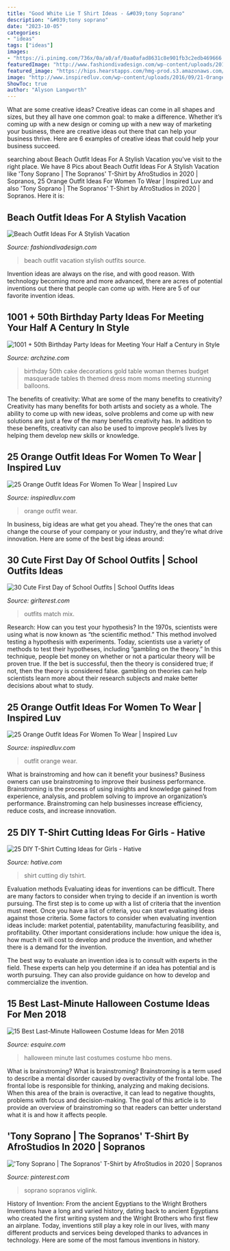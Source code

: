 ```yaml
---
title: "Good White Lie T Shirt Ideas - &#039;tony Soprano"
description: "&#039;tony soprano"
date: "2023-10-05"
categories:
- "ideas"
tags: ["ideas"]
images:
- "https://i.pinimg.com/736x/0a/a0/af/0aa0afad8631c8e901fb3c2edb469666.jpg"
featuredImage: "http://www.fashiondivadesign.com/wp-content/uploads/2018/07/beach-outfits-.jpg"
featured_image: "https://hips.hearstapps.com/hmg-prod.s3.amazonaws.com/images/barry-hbo-1539794022.jpg?crop=1xw:1xh;center,top&amp;resize=480:*"
image: "http://www.inspiredluv.com/wp-content/uploads/2016/09/21-Orange-outfit-ideas-For-Women.jpg"
ShowToc: true
author: "Alyson Langworth"
---
```



What are some creative ideas?
Creative ideas can come in all shapes and sizes, but they all have one common goal: to make a difference. Whether it’s coming up with a new design or coming up with a new way of marketing your business, there are creative ideas out there that can help your business thrive. Here are 6 examples of creative ideas that could help your business succeed.

	

		
searching about Beach Outfit Ideas For A Stylish Vacation you've visit to the right place. We have 8 Pics about Beach Outfit Ideas For A Stylish Vacation like &#039;Tony Soprano | The Sopranos&#039; T-Shirt by AfroStudios in 2020 | Sopranos, 25 Orange Outfit Ideas For Women To Wear | Inspired Luv and also &#039;Tony Soprano | The Sopranos&#039; T-Shirt by AfroStudios in 2020 | Sopranos. Here it is:
		
    
## Beach Outfit Ideas For A Stylish Vacation

<img loading=lazy src="http://www.fashiondivadesign.com/wp-content/uploads/2018/07/beach-outfits-.jpg" onerror="this.onerror=null;this.src='https://tse3.mm.bing.net/th?id=OIP.SponVTM-5qEegOq5btrQ2AHaJP&amp;pid=15.1';" alt="Beach Outfit Ideas For A Stylish Vacation">

_Source: fashiondivadesign.com_

>beach outfit vacation stylish outfits source. 

	

Invention ideas are always on the rise, and with good reason. With technology becoming more and more advanced, there are acres of potential inventions out there that people can come up with. Here are 5 of our favorite invention ideas.

    
## 1001 + 50th Birthday Party Ideas For Meeting Your Half A Century In Style

<img loading=lazy src="http://archzine.com/wp-content/uploads/2018/10/smiling-blonde-woman-in-a-black-off-the-shoulder-dress-standing-next-to-a-table-with-a-black-and-white-cake-and-multiple-50-th-birthday-themed-decorations.jpg" onerror="this.onerror=null;this.src='https://tse3.mm.bing.net/th?id=OIP.6OBbFFvYft3IemGfvHKrkwHaE8&amp;pid=15.1';" alt="1001 + 50th Birthday Party Ideas for Meeting Your Half a Century in Style">

_Source: archzine.com_

>birthday 50th cake decorations gold table woman themes budget masquerade tables th themed dress mom moms meeting stunning balloons. 

	

The benefits of creativity: What are some of the many benefits to creativity?
Creativity has many benefits for both artists and society as a whole. The ability to come up with new ideas, solve problems and come up with new solutions are just a few of the many benefits creativity has. In addition to these benefits, creativity can also be used to improve people’s lives by helping them develop new skills or knowledge.

    
## 25 Orange Outfit Ideas For Women To Wear | Inspired Luv

<img loading=lazy src="http://www.inspiredluv.com/wp-content/uploads/2016/09/24-Orange-outfit-ideas-For-Women.jpg" onerror="this.onerror=null;this.src='https://tse2.mm.bing.net/th?id=OIP.X7ArO0eYDasBPB1YGfb2jQHaKj&amp;pid=15.1';" alt="25 Orange Outfit Ideas For Women To Wear | Inspired Luv">

_Source: inspiredluv.com_

>orange outfit wear. 

	

In business, big ideas are what get you ahead. They're the ones that can change the course of your company or your industry, and they're what drive innovation. Here are some of the best big ideas around:

    
## 30 Cute First Day Of School Outfits | School Outfits Ideas

<img loading=lazy src="http://girlterest.com/wp-content/uploads/2017/05/school6.jpg" onerror="this.onerror=null;this.src='https://tse1.mm.bing.net/th?id=OIP.iz1sCIUxJU5OOlsNUiNo0AHaLH&amp;pid=15.1';" alt="30 Cute First Day of School Outfits | School Outfits Ideas">

_Source: girlterest.com_

>outfits match mix. 

	

Research: How can you test your hypothesis?
In the 1970s, scientists were using what is now known as “the scientific method.” This method involved testing a hypothesis with experiments. Today, scientists use a variety of methods to test their hypotheses, including “gambling on the theory.” In this technique, people bet money on whether or not a particular theory will be proven true. If the bet is successful, then the theory is considered true; if not, then the theory is considered false. gambling on theories can help scientists learn more about their research subjects and make better decisions about what to study.

    
## 25 Orange Outfit Ideas For Women To Wear | Inspired Luv

<img loading=lazy src="http://www.inspiredluv.com/wp-content/uploads/2016/09/21-Orange-outfit-ideas-For-Women.jpg" onerror="this.onerror=null;this.src='https://tse2.mm.bing.net/th?id=OIP.daHkGt2edlnZSkCD14uYoQHaK3&amp;pid=15.1';" alt="25 Orange Outfit Ideas For Women To Wear | Inspired Luv">

_Source: inspiredluv.com_

>outfit orange wear. 

	

What is brainstroming and how can it benefit your business?
Business owners can use brainstroming to improve their business performance. Brainstroming is the process of using insights and knowledge gained from experience, analysis, and problem solving to improve an organization’s performance. Brainstroming can help businesses increase efficiency, reduce costs, and increase innovation.

    
## 25 DIY T-Shirt Cutting Ideas For Girls - Hative

<img loading=lazy src="https://hative.com/wp-content/uploads/2014/11/diy-tshirt-cutting-ideas/13-white-t-shirt-cutting.jpg" onerror="this.onerror=null;this.src='https://tse3.mm.bing.net/th?id=OIP.C9qucQRicgAfY3Z0SawUuQHaLH&amp;pid=15.1';" alt="25 DIY T-Shirt Cutting Ideas for Girls - Hative">

_Source: hative.com_

>shirt cutting diy tshirt. 

	

Evaluation methods
Evaluating ideas for inventions can be difficult. There are many factors to consider when trying to decide if an invention is worth pursuing. The first step is to come up with a list of criteria that the invention must meet. Once you have a list of criteria, you can start evaluating ideas against those criteria.
Some factors to consider when evaluating invention ideas include: market potential, patentability, manufacturing feasibility, and profitability. Other important considerations include: how unique the idea is, how much it will cost to develop and produce the invention, and whether there is a demand for the invention.

The best way to evaluate an invention idea is to consult with experts in the field. These experts can help you determine if an idea has potential and is worth pursuing. They can also provide guidance on how to develop and commercialize the invention.

    
## 15 Best Last-Minute Halloween Costume Ideas For Men 2018

<img loading=lazy src="https://hips.hearstapps.com/hmg-prod.s3.amazonaws.com/images/barry-hbo-1539794022.jpg?crop=1xw:1xh;center,top&amp;resize=480:*" onerror="this.onerror=null;this.src='https://tse1.mm.bing.net/th?id=OIP.uzE2_pOVoEDqLHDnbRTbbwHaLH&amp;pid=15.1';" alt="15 Best Last-Minute Halloween Costume Ideas for Men 2018">

_Source: esquire.com_

>halloween minute last costumes costume hbo mens. 

	

What is brainstroming?
What is brainstroming? Brainstroming is a term used to describe a mental disorder caused by overactivity of the frontal lobe. The frontal lobe is responsible for thinking, analyzing and making decisions. When this area of the brain is overactive, it can lead to negative thoughts, problems with focus and decision-making. The goal of this article is to provide an overview of brainstroming so that readers can better understand what it is and how it affects people.

    
## &#039;Tony Soprano | The Sopranos&#039; T-Shirt By AfroStudios In 2020 | Sopranos

<img loading=lazy src="https://i.pinimg.com/736x/0a/a0/af/0aa0afad8631c8e901fb3c2edb469666.jpg" onerror="this.onerror=null;this.src='https://tse3.mm.bing.net/th?id=OIP.nCXcTFaAxorfSPhaMnEkkAHaJ3&amp;pid=15.1';" alt="&#039;Tony Soprano | The Sopranos&#039; T-Shirt by AfroStudios in 2020 | Sopranos">

_Source: pinterest.com_

>soprano sopranos viglink. 

	

History of Invention: From the ancient Egyptians to the Wright Brothers
Inventions have a long and varied history, dating back to ancient Egyptians who created the first writing system and the Wright Brothers who first flew an airplane. Today, inventions still play a key role in our lives, with many different products and services being developed thanks to advances in technology. Here are some of the most famous inventions in history.

